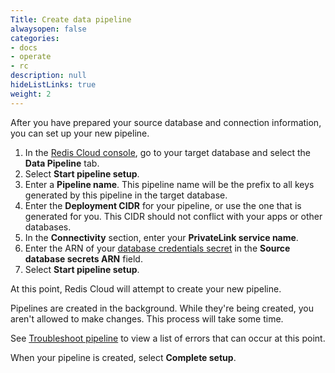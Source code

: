 ```yaml
---
Title: Create data pipeline
alwaysopen: false
categories:
- docs
- operate
- rc
description: null
hideListLinks: true
weight: 2
---
```




After you have prepared your source database and connection information, you can set up your new pipeline.

1. In the [Redis Cloud console](https://cloud.redis.io/), go to your target database and select the **Data Pipeline** tab.
1. Select **Start pipeline setup**. 
1. Enter a **Pipeline name**. This pipeline name will be the prefix to all keys generated by this pipeline in the target database.
1. Enter the **Deployment CIDR** for your pipeline, or use the one that is generated for you. This CIDR should not conflict with your apps or other databases.
1. In the **Connectivity** section, enter your **PrivateLink service name**.
1. Enter the ARN of your [database credentials secret](#share-source-database-credentials) in the **Source database secrets ARN** field.
1. Select **Start pipeline setup**.

At this point, Redis Cloud will attempt to create your new pipeline. 

Pipelines are created in the background. While they're being created, you aren't allowed to make changes. This process will take some time.

See [Troubleshoot pipeline]() to view a list of errors that can occur at this point.

When your pipeline is created, select **Complete setup**. 